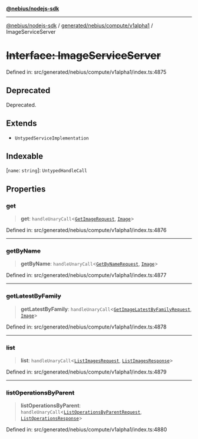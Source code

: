 [**@nebius/nodejs-sdk**](../../../../../README.md)

***

[@nebius/nodejs-sdk](../../../../../README.md) / [generated/nebius/compute/v1alpha1](../README.md) / ImageServiceServer

# ~~Interface: ImageServiceServer~~

Defined in: src/generated/nebius/compute/v1alpha1/index.ts:4875

## Deprecated

Deprecated.

## Extends

- `UntypedServiceImplementation`

## Indexable

\[`name`: `string`\]: `UntypedHandleCall`

## Properties

### ~~get~~

> **get**: `handleUnaryCall`\<[`GetImageRequest`](GetImageRequest.md), [`Image`](Image.md)\>

Defined in: src/generated/nebius/compute/v1alpha1/index.ts:4876

***

### ~~getByName~~

> **getByName**: `handleUnaryCall`\<[`GetByNameRequest`](../../../common/v1/interfaces/GetByNameRequest.md), [`Image`](Image.md)\>

Defined in: src/generated/nebius/compute/v1alpha1/index.ts:4877

***

### ~~getLatestByFamily~~

> **getLatestByFamily**: `handleUnaryCall`\<[`GetImageLatestByFamilyRequest`](GetImageLatestByFamilyRequest.md), [`Image`](Image.md)\>

Defined in: src/generated/nebius/compute/v1alpha1/index.ts:4878

***

### ~~list~~

> **list**: `handleUnaryCall`\<[`ListImagesRequest`](ListImagesRequest.md), [`ListImagesResponse`](ListImagesResponse.md)\>

Defined in: src/generated/nebius/compute/v1alpha1/index.ts:4879

***

### ~~listOperationsByParent~~

> **listOperationsByParent**: `handleUnaryCall`\<[`ListOperationsByParentRequest`](../../../common/v1alpha1/interfaces/ListOperationsByParentRequest.md), [`ListOperationsResponse`](../../../common/v1alpha1/interfaces/ListOperationsResponse.md)\>

Defined in: src/generated/nebius/compute/v1alpha1/index.ts:4880
